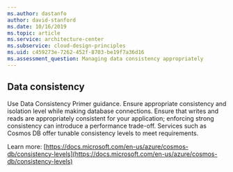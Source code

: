 ```yaml
---
ms.author: dastanfo
author: david-stanford
ms.date: 10/16/2019
ms.topic: article
ms.service: architecture-center
ms.subservice: cloud-design-principles
ms.uid: c459273e-7262-452f-8703-be19f7a36d16
ms.assessment_question: Managing data consistency appropriately
---
```

## Data consistency

Use Data Consistency Primer guidance. Ensure appropriate consistency and isolation level while making database connections. Ensure that writes and reads are appropriately consistent for your application; enforcing strong consistency can introduce a performance trade-off. Services such as Cosmos DB offer tunable consistency levels to meet requirements.

Learn more: [https://docs.microsoft.com/en-us/azure/cosmos-db/consistency-levels](https://docs.microsoft.com/en-us/azure/cosmos-db/consistency-levels)
